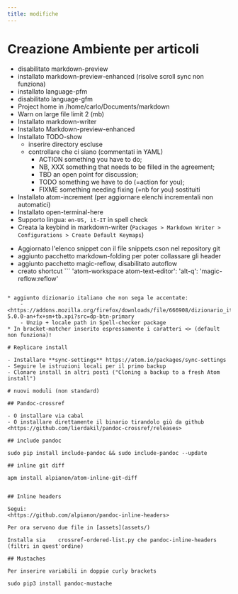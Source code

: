 ```yaml
---
title: modifiche
---
```

# Creazione Ambiente per articoli

* disabilitato markdown-preview
* installato markdown-preview-enhanced (risolve scroll sync non funziona)
* installato language-pfm
* disabilitato language-gfm
* Project home in /home/carlo/Documents/markdown
* Warn on large file limit 2 (mb)
* Installato markdown-writer
* Installato Markdown-preview-enhanced
* Installato TODO-show
  - inserire directory escluse
  - controllare che ci siano (commentati in YAML)
    - ACTION  something you have to do;
    - NB, XXX something that needs to be filled in the agreement;
    - TBD an open point for discussion;
    - TODO something we have to do (=action for you);
    - FIXME something needing fixing (=nb for you) sostituiti
* Installato atom-increment (per aggiornare elenchi incrementali non automatici)
* Installato open-terminal-here
* Supporto lingua: ``` en-US, it-IT ``` in spell check
* Creata la keybind in markdown-writer (`Packages > Markdown Writer > Configurations > Create Default Keymaps`)
<!-- * Pandoc-crossref -->
* Aggiornato l'elenco snippet con il file snippets.cson nel repository git
* aggiunto pacchetto markdown-folding per poter collassare gli header
* aggiunto pacchetto magic-reflow, disabilitato autoflow
* creato shortcut  ```
'atom-workspace atom-text-editor':
'alt-q': 'magic-reflow:reflow'
```

* aggiunto dizionario italiano che non sega le accentate:
    - <https://addons.mozilla.org/firefox/downloads/file/666908/dizionario_italiano-5.0.0-an+fx+sm+tb.xpi?src=dp-btn-primary
    - Unzip + locale path in Spell-checker package
* In bracket-matcher inserito espressamente i caratteri <> (default non funziona)!

# Replicare install

- Installare **sync-settings** https://atom.io/packages/sync-settings
- Seguire le istruzioni locali per il primo backup
- Clonare install in altri posti ("Cloning a backup to a fresh Atom install")

# nuovi moduli (non standard)

## Pandoc-crossref

- O installare via cabal
- O installare direttamente il binario tirandolo giù da github
<https://github.com/lierdakil/pandoc-crossref/releases>

## include pandoc

sudo pip install include-pandoc && sudo include-pandoc --update

## inline git diff

apm install alpianon/atom-inline-git-diff


## Inline headers

Segui:
<https://github.com/alpianon/pandoc-inline-headers>

Per ora servono due file in [assets](assets/)

Installa sia 	crossref-ordered-list.py che pandoc-inline-headers (filtri in quest'ordine)

## Mustaches

Per inserire variabili in doppie curly brackets

sudo pip3 install pandoc-mustache
